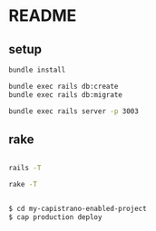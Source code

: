 # README

## setup

```bash
bundle install

bundle exec rails db:create
bundle exec rails db:migrate

bundle exec rails server -p 3003

```

## rake

```bash

rails -T

rake -T


$ cd my-capistrano-enabled-project
$ cap production deploy

```
